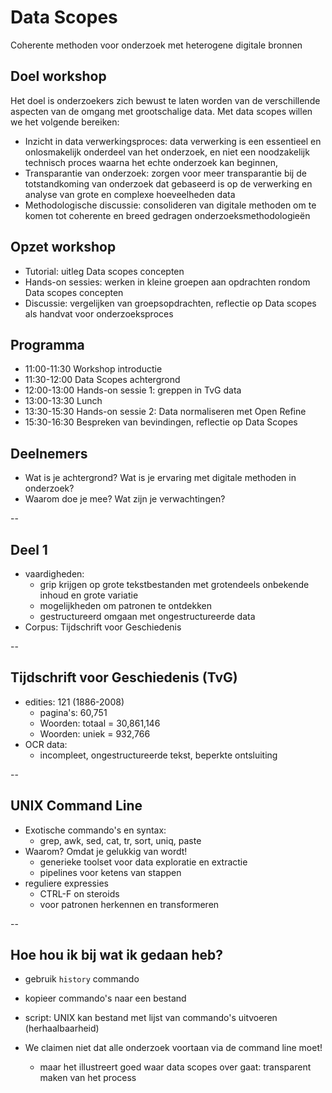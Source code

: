 # Data Scopes

Coherente methoden voor onderzoek met heterogene digitale bronnen

## Doel workshop

Het doel is onderzoekers zich bewust te laten worden van de verschillende aspecten van de omgang met grootschalige data. Met data scopes willen we het volgende bereiken:

- Inzicht in data verwerkingsproces: data verwerking is een essentieel en onlosmakelijk onderdeel van het onderzoek, en niet een noodzakelijk technisch proces waarna het echte onderzoek kan beginnen,
- Transparantie van onderzoek: zorgen voor meer transparantie bij de totstandkoming van onderzoek dat gebaseerd is op de verwerking en analyse van grote en complexe hoeveelheden data
- Methodologische discussie: consolideren van digitale methoden om te komen tot coherente en breed gedragen onderzoeksmethodologieën

## Opzet workshop

+ Tutorial: uitleg Data scopes concepten
+ Hands-on sessies: werken in kleine groepen aan opdrachten rondom Data scopes concepten
+ Discussie: vergelijken van groepsopdrachten, reflectie op Data scopes als handvat voor onderzoeksproces

## Programma

+ 11:00-11:30 Workshop introductie
+ 11:30-12:00 Data Scopes achtergrond
+ 12:00-13:00 Hands-on sessie 1: greppen in TvG data
+ 13:00-13:30 Lunch
+ 13:30-15:30 Hands-on sessie 2: Data normaliseren met Open Refine
+ 15:30-16:30 Bespreken van bevindingen, reflectie op Data Scopes

## Deelnemers

- Wat is je achtergrond? Wat is je ervaring met digitale methoden in onderzoek?
- Waarom doe je mee? Wat zijn je verwachtingen?


--

## Deel 1
- vaardigheden:
    - grip krijgen op grote tekstbestanden met grotendeels onbekende inhoud en grote variatie
    - mogelijkheden om patronen te ontdekken
    - gestructureerd omgaan met ongestructureerde data
- Corpus: Tijdschrift voor Geschiedenis


--

## Tijdschrift voor Geschiedenis (TvG)

- edities: 121 (1886-2008)
    - pagina's: 60,751
    - Woorden: totaal = 30,861,146
    - Woorden: uniek = 932,766
- OCR data:
    - incompleet, ongestructureerde tekst, beperkte ontsluiting

--

## UNIX Command Line

- Exotische commando's en syntax:
    - grep, awk, sed, cat, tr, sort, uniq, paste
- Waarom? Omdat je gelukkig van wordt!
    - generieke toolset voor data exploratie en extractie
    - pipelines voor ketens van stappen
- reguliere expressies 
    - CTRL-F on steroids
    - voor patronen herkennen en transformeren

--

## Hoe hou ik bij wat ik gedaan heb?

- gebruik `history` commando
- kopieer commando's naar een bestand
- script: UNIX kan bestand met lijst van commando's uitvoeren (herhaalbaarheid)

- We claimen niet dat alle onderzoek voortaan via de command line moet!
    - maar het illustreert goed waar data scopes over gaat: transparent maken van het process



